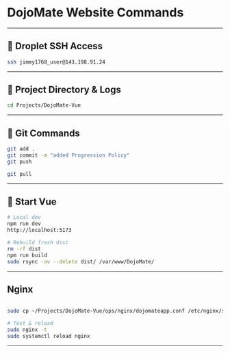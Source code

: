 # DojoMate Website Commands

---

## 🔐 Droplet SSH Access

```bash
ssh jimmy1768_user@143.198.91.24
```
---

## 📂 Project Directory & Logs

```bash
cd Projects/DojoMate-Vue
```

---

## 🔧 Git Commands

```bash
git add .
git commit -m "added Progression Policy"
git push

git pull
```

---

## 🚀 Start Vue

```bash
# Local dev
npm run dev
http://localhost:5173

# Rebuild fresh dist
rm -rf dist
npm run build
sudo rsync -av --delete dist/ /var/www/DojoMate/
```

---

## Nginx

```bash

sudo cp ~/Projects/DojoMate-Vue/ops/nginx/dojomateapp.conf /etc/nginx/sites-available/dojomateapp.conf

# Test & reload
sudo nginx -t
sudo systemctl reload nginx
```

---